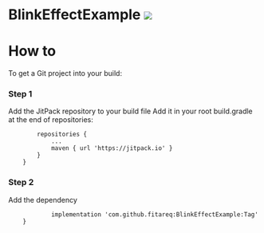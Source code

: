 # BlinkEffectExample [![](https://jitpack.io/v/fitareq/BlinkEffectExample.svg)](https://jitpack.io/#fitareq/BlinkEffectExample)
# How to 
To get a Git project into your build:
### Step 1 
Add the JitPack repository to your build file
Add it in your root build.gradle at the end of repositories:

```allprojects {
		repositories {
			...
			maven { url 'https://jitpack.io' }
		}
	}
  ```
### Step 2
Add the dependency
```dependencies {
	        implementation 'com.github.fitareq:BlinkEffectExample:Tag'
	}
  ```
